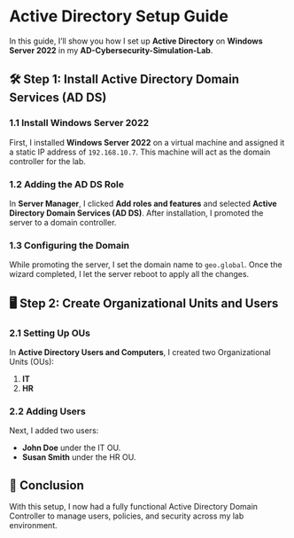 # Active Directory Setup Guide

In this guide, I’ll show you how I set up **Active Directory** on **Windows Server 2022** in my **AD-Cybersecurity-Simulation-Lab**.

## 🛠️ Step 1: Install Active Directory Domain Services (AD DS)

### 1.1 Install Windows Server 2022
First, I installed **Windows Server 2022** on a virtual machine and assigned it a static IP address of `192.168.10.7`. This machine will act as the domain controller for the lab.

### 1.2 Adding the AD DS Role
In **Server Manager**, I clicked **Add roles and features** and selected **Active Directory Domain Services (AD DS)**. After installation, I promoted the server to a domain controller.

### 1.3 Configuring the Domain
While promoting the server, I set the domain name to `geo.global`. Once the wizard completed, I let the server reboot to apply all the changes.

## 🖥️ Step 2: Create Organizational Units and Users

### 2.1 Setting Up OUs
In **Active Directory Users and Computers**, I created two Organizational Units (OUs):
1. **IT**
2. **HR**

### 2.2 Adding Users
Next, I added two users:
- **John Doe** under the IT OU.
- **Susan Smith** under the HR OU.

## 🎯 Conclusion
With this setup, I now had a fully functional Active Directory Domain Controller to manage users, policies, and security across my lab environment.
